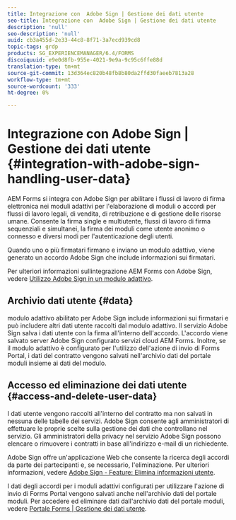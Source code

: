 ```yaml
---
title: Integrazione con  Adobe Sign | Gestione dei dati utente
seo-title: Integrazione con  Adobe Sign | Gestione dei dati utente
description: 'null'
seo-description: 'null'
uuid: cb3a455d-2e33-44c8-8f71-3a7ecd939cd8
topic-tags: grdp
products: SG_EXPERIENCEMANAGER/6.4/FORMS
discoiquuid: e9e0d8fb-955e-4021-9e9a-9c95c6ffe88d
translation-type: tm+mt
source-git-commit: 13d364ec820b48fb8b80da2ffd30faeeb7813a28
workflow-type: tm+mt
source-wordcount: '333'
ht-degree: 0%

---
```



# Integrazione con  Adobe Sign | Gestione dei dati utente {#integration-with-adobe-sign-handling-user-data}

 AEM Forms si integra con  Adobe Sign per abilitare i flussi di lavoro di firma elettronica nei moduli adattivi per l&#39;elaborazione di moduli o accordi per flussi di lavoro legali, di vendita, di retribuzione e di gestione delle risorse umane. Consente la firma single e multiutente, flussi di lavoro di firma sequenziali e simultanei, la firma dei moduli come utente anonimo o connesso e diversi modi per l&#39;autenticazione degli utenti.

Quando uno o più firmatari firmano e inviano un modulo adattivo, viene generato un accordo Adobe Sign  che include informazioni sui firmatari.

Per ulteriori informazioni sullintegrazione AEM Forms con  Adobe Sign, vedere [Utilizzo  Adobe Sign in un modulo adattivo](/help/forms/using/working-with-adobe-sign.md).

## Archivio dati utente {#data}

 modulo adattivo abilitato per Adobe Sign include informazioni sui firmatari e può includere altri dati utente raccolti dal modulo adattivo. Il servizio Adobe Sign  salva i dati utente con la firma all&#39;interno dell&#39;accordo. L&#39;accordo viene salvato  server Adobe Sign configurato  servizi cloud AEM Forms. Inoltre, se il modulo adattivo è configurato per l&#39;utilizzo dell&#39;azione di invio di Forms Portal, i dati del contratto vengono salvati nell&#39;archivio dati del portale moduli insieme ai dati del modulo.

## Accesso ed eliminazione dei dati utente {#access-and-delete-user-data}

I dati utente vengono raccolti all&#39;interno del contratto ma non salvati in nessuna delle tabelle dei servizi.  Adobe Sign consente agli amministratori di effettuare le proprie scelte sulla gestione dei dati che controllano nel servizio. Gli amministratori della privacy nel  servizio Adobe Sign possono elencare o rimuovere i contratti in base all&#39;indirizzo e-mail di un richiedente.

 Adobe Sign offre un&#39;applicazione Web che consente la ricerca degli accordi da parte dei partecipanti e, se necessario, l&#39;eliminazione. Per ulteriori informazioni, vedere [ Adobe Sign - Feature: Elimina informazioni utente](https://helpx.adobe.com/sign/help/adobesign_gdpr_user_deletion.html).

I dati degli accordi per i moduli adattivi configurati per utilizzare l&#39;azione di invio di Forms Portal vengono salvati anche nell&#39;archivio dati del portale moduli. Per accedere ed eliminare dati dall&#39;archivio dati del portale moduli, vedere [Portale Forms | Gestione dei dati utente](/help/forms/using/forms-portal-handling-user-data.md).
